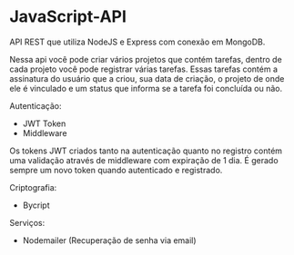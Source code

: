# JavaScript-API
API REST que utiliza NodeJS e Express com conexão em MongoDB.

Nessa api você pode criar vários projetos que contém tarefas, dentro de cada projeto você pode registrar várias tarefas. Essas tarefas contém a assinatura do usuário que a criou, sua data de criação, o projeto de onde ele é vinculado e um status que informa se a tarefa foi concluída ou não.

Autenticação:
  - JWT Token
  - Middleware

Os tokens JWT criados tanto na autenticação quanto no registro contém uma validação através de middleware com expiração de 1 dia. É gerado sempre um novo token quando autenticado e registrado.
  
Criptografia:
  - Bycript
  
Serviços:
  - Nodemailer (Recuperação de senha via email) 
